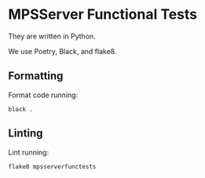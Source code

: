 # MPSServer Functional Tests

They are written in Python.

We use Poetry, Black, and flake8.

## Formatting

Format code running:

```
black .
```

## Linting

Lint running:

```
flake8 mpsserverfunctests
```

